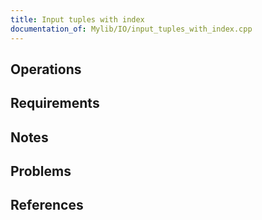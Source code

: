 ```yaml
---
title: Input tuples with index
documentation_of: Mylib/IO/input_tuples_with_index.cpp
---
```


## Operations

## Requirements

## Notes

## Problems

## References
